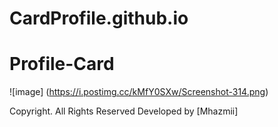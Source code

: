 # CardProfile.github.io
# Profile-Card
![image] (https://i.postimg.cc/kMfY0SXw/Screenshot-314.png)

 Copyright. All Rights Reserved
              Developed by [Mhazmii]
